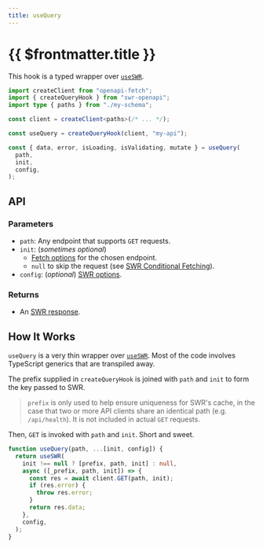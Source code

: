 ```yaml
---
title: useQuery
---
```


# {{ $frontmatter.title }}

This hook is a typed wrapper over [`useSWR`][swr-api].

```ts
import createClient from "openapi-fetch";
import { createQueryHook } from "swr-openapi";
import type { paths } from "./my-schema";

const client = createClient<paths>(/* ... */);

const useQuery = createQueryHook(client, "my-api");

const { data, error, isLoading, isValidating, mutate } = useQuery(
  path,
  init,
  config,
);
```

## API

### Parameters

- `path`: Any endpoint that supports `GET` requests.
- `init`: (_sometimes optional_)
  - [Fetch options][oai-fetch-options] for the chosen endpoint.
  - `null` to skip the request (see [SWR Conditional Fetching][swr-conditional-fetching]).
- `config`: (_optional_) [SWR options][swr-options].



### Returns

- An [SWR response][swr-response].

## How It Works

`useQuery` is a very thin wrapper over [`useSWR`][swr-api]. Most of the code involves TypeScript generics that are transpiled away.

The prefix supplied in `createQueryHook` is joined with `path` and `init` to form the key passed to SWR.

> `prefix` is only used to help ensure uniqueness for SWR's cache, in the case that two or more API clients share an identical path (e.g. `/api/health`). It is not included in actual `GET` requests.

Then, `GET` is invoked with `path` and `init`. Short and sweet.

```ts
function useQuery(path, ...[init, config]) {
  return useSWR(
    init !== null ? [prefix, path, init] : null,
    async ([_prefix, path, init]) => {
      const res = await client.GET(path, init);
      if (res.error) {
        throw res.error;
      }
      return res.data;
    },
    config,
  );
}
```


[oai-fetch-options]: https://openapi-ts.pages.dev/openapi-fetch/api#fetch-options
[swr-options]: https://swr.vercel.app/docs/api#options
[swr-conditional-fetching]: https://swr.vercel.app/docs/conditional-fetching#conditional
[swr-response]: https://swr.vercel.app/docs/api#return-values
[swr-api]: https://swr.vercel.app/docs/api

